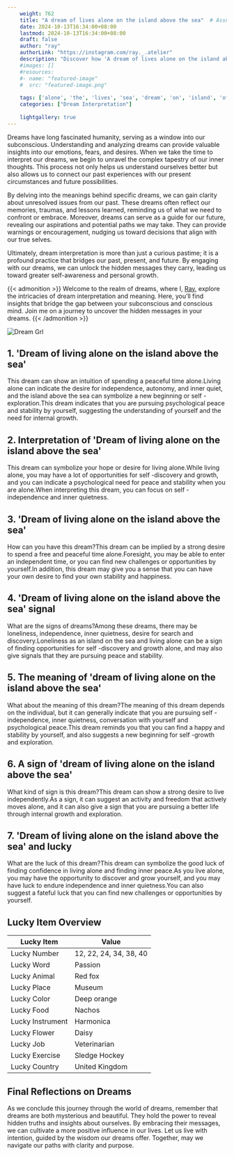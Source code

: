 ```yaml
---
    weight: 762
    title: "A dream of lives alone on the island above the sea"  # Assuming 'title' column exists
    date: 2024-10-13T16:34:00+08:00
    lastmod: 2024-10-13T16:34:00+08:00
    draft: false
    author: "ray"
    authorLink: "https://instagram.com/ray._.atelier"
    description: "Discover how 'A dream of lives alone on the island above the sea' can interpret your future and uncover its significant meanings in your life."
    #images: []
    #resources:
    #- name: "featured-image"
    #  src: "featured-image.png"
    
    tags: ['alone', 'the', 'lives', 'sea', 'dream', 'on', 'island', 'of', 'A', 'above']
    categories: ["Dream Interpretation"]
    
    lightgallery: true
---
```

    
Dreams have long fascinated humanity, serving as a window into our subconscious. Understanding and analyzing dreams can provide valuable insights into our emotions, fears, and desires. When we take the time to interpret our dreams, we begin to unravel the complex tapestry of our inner thoughts. This process not only helps us understand ourselves better but also allows us to connect our past experiences with our present circumstances and future possibilities.

By delving into the meanings behind specific dreams, we can gain clarity about unresolved issues from our past. These dreams often reflect our memories, traumas, and lessons learned, reminding us of what we need to confront or embrace. Moreover, dreams can serve as a guide for our future, revealing our aspirations and potential paths we may take. They can provide warnings or encouragement, nudging us toward decisions that align with our true selves.

Ultimately, dream interpretation is more than just a curious pastime; it is a profound practice that bridges our past, present, and future. By engaging with our dreams, we can unlock the hidden messages they carry, leading us toward greater self-awareness and personal growth.

{{< admonition >}}
Welcome to the realm of dreams, where I, [Ray](https://instagram.com/ray._.atelier), explore the intricacies of dream interpretation and meaning. Here, you’ll find insights that bridge the gap between your subconscious and conscious mind. Join me on a journey to uncover the hidden messages in your dreams.
{{< /admonition >}}

![Dream Grl](https://cdn.pixabay.com/photo/2017/11/02/03/35/gothic-2910057_1280.jpg "Dream Grl")

## 1. 'Dream of living alone on the island above the sea'
This dream can show an intuition of spending a peaceful time alone.Living alone can indicate the desire for independence, autonomy, and inner quiet, and the island above the sea can symbolize a new beginning or self -exploration.This dream indicates that you are pursuing psychological peace and stability by yourself, suggesting the understanding of yourself and the need for internal growth.

## 2. Interpretation of 'Dream of living alone on the island above the sea'
This dream can symbolize your hope or desire for living alone.While living alone, you may have a lot of opportunities for self -discovery and growth, and you can indicate a psychological need for peace and stability when you are alone.When interpreting this dream, you can focus on self -independence and inner quietness.

## 3. 'Dream of living alone on the island above the sea'
How can you have this dream?This dream can be implied by a strong desire to spend a free and peaceful time alone.Foresight, you may be able to enter an independent time, or you can find new challenges or opportunities by yourself.In addition, this dream may give you a sense that you can have your own desire to find your own stability and happiness.

## 4. 'Dream of living alone on the island above the sea' signal
What are the signs of dreams?Among these dreams, there may be loneliness, independence, inner quietness, desire for search and discovery.Loneliness as an island on the sea and living alone can be a sign of finding opportunities for self -discovery and growth alone, and may also give signals that they are pursuing peace and stability.

## 5. The meaning of 'dream of living alone on the island above the sea'
What about the meaning of this dream?The meaning of this dream depends on the individual, but it can generally indicate that you are pursuing self -independence, inner quietness, conversation with yourself and psychological peace.This dream reminds you that you can find a happy and stability by yourself, and also suggests a new beginning for self -growth and exploration.

## 6. A sign of 'dream of living alone on the island above the sea'
What kind of sign is this dream?This dream can show a strong desire to live independently.As a sign, it can suggest an activity and freedom that actively moves alone, and it can also give a sign that you are pursuing a better life through internal growth and exploration.

## 7. 'Dream of living alone on the island above the sea' and lucky
What are the luck of this dream?This dream can symbolize the good luck of finding confidence in living alone and finding inner peace.As you live alone, you may have the opportunity to discover and grow yourself, and you may have luck to endure independence and inner quietness.You can also suggest a fateful luck that you can find new challenges or opportunities by yourself.

## Lucky Item Overview
| Lucky Item          | Value              |
|---------------|--------------------|
| Lucky Number        | 12, 22, 24, 34, 38, 40  |
| Lucky Word          | Passion |
| Lucky Animal        | Red fox |
| Lucky Place         | Museum     |
| Lucky Color         | Deep orange     |
| Lucky Food          | Nachos      |
| Lucky Instrument    | Harmonica |
| Lucky Flower        | Daisy    |
| Lucky Job           | Veterinarian       |
| Lucky Exercise      | Sledge Hockey  |
| Lucky Country       | United Kingdom    |


##  Final Reflections on Dreams

As we conclude this journey through the world of dreams, remember that dreams are both mysterious and beautiful. They hold the power to reveal hidden truths and insights about ourselves. By embracing their messages, we can cultivate a more positive influence in our lives. Let us live with intention, guided by the wisdom our dreams offer. Together, may we navigate our paths with clarity and purpose.
